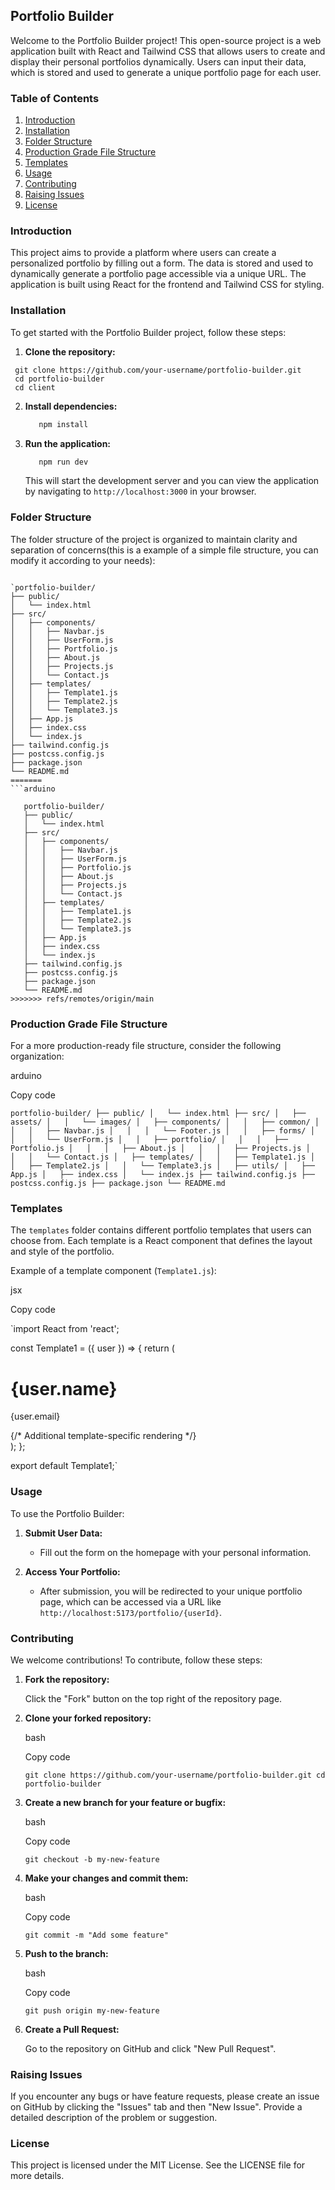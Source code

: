 Portfolio Builder
-----------------

Welcome to the Portfolio Builder project! This open-source project is a web application built with React and Tailwind CSS that allows users to create and display their personal portfolios dynamically. Users can input their data, which is stored and used to generate a unique portfolio page for each user.

### Table of Contents

1. [Introduction](#introduction)
2. [Installation](#installation)
3. [Folder Structure](#folder-structure)
4. [Production Grade File Structure](#production-grade-file-structure)
5. [Templates](#templates)
6. [Usage](#usage)
7. [Contributing](#contributing)
8. [Raising Issues](#raising-issues)
9. [License](#license)

### Introduction

This project aims to provide a platform where users can create a personalized portfolio by filling out a form. The data is stored and used to dynamically generate a portfolio page accessible via a unique URL. The application is built using React for the frontend and Tailwind CSS for styling.

### Installation

To get started with the Portfolio Builder project, follow these steps:

1.  **Clone the repository:**

   ```
    git clone https://github.com/your-username/portfolio-builder.git
    cd portfolio-builder
    cd client 

   ```


2.  **Install dependencies:**

    ```bash
       npm install
    ```


3.  **Run the application:**

    ```bash
       npm run dev
    ```

    This will start the development server and you can view the application by navigating to `http://localhost:3000` in your browser.

### Folder Structure

The folder structure of the project is organized to maintain clarity and separation of concerns(this is a example of a simple file structure, you can modify it according to your needs):

```

`portfolio-builder/
├── public/
│   └── index.html
├── src/
│   ├── components/
│   │   ├── Navbar.js
│   │   ├── UserForm.js
│   │   ├── Portfolio.js
│   │   ├── About.js
│   │   ├── Projects.js
│   │   └── Contact.js
│   ├── templates/
│   │   ├── Template1.js
│   │   ├── Template2.js
│   │   └── Template3.js
│   ├── App.js
│   ├── index.css
│   └── index.js
├── tailwind.config.js
├── postcss.config.js
├── package.json
└── README.md 
=======
```arduino

   portfolio-builder/
   ├── public/
   │   └── index.html
   ├── src/
   │   ├── components/
   │   │   ├── Navbar.js
   │   │   ├── UserForm.js
   │   │   ├── Portfolio.js
   │   │   ├── About.js
   │   │   ├── Projects.js
   │   │   └── Contact.js
   │   ├── templates/
   │   │   ├── Template1.js
   │   │   ├── Template2.js
   │   │   └── Template3.js
   │   ├── App.js
   │   ├── index.css
   │   └── index.js
   ├── tailwind.config.js
   ├── postcss.config.js
   ├── package.json
   └── README.md 
>>>>>>> refs/remotes/origin/main
```

### Production Grade File Structure

For a more production-ready file structure, consider the following organization:

arduino

Copy code

`portfolio-builder/
├── public/
│   └── index.html
├── src/
│   ├── assets/
│   │   └── images/
│   ├── components/
│   │   ├── common/
│   │   │   ├── Navbar.js
│   │   │   └── Footer.js
│   │   ├── forms/
│   │   │   └── UserForm.js
│   │   ├── portfolio/
│   │   │   ├── Portfolio.js
│   │   │   ├── About.js
│   │   │   ├── Projects.js
│   │   │   └── Contact.js
│   ├── templates/
│   │   ├── Template1.js
│   │   ├── Template2.js
│   │   └── Template3.js
│   ├── utils/
│   ├── App.js
│   ├── index.css
│   └── index.js
├── tailwind.config.js
├── postcss.config.js
├── package.json
└── README.md`

### Templates

The `templates` folder contains different portfolio templates that users can choose from. Each template is a React component that defines the layout and style of the portfolio.

Example of a template component (`Template1.js`):

jsx

Copy code

`import React from 'react';

const Template1 = ({ user }) => {
  return (
    <div className="template1">
      <h1>{user.name}</h1>
      <p>{user.email}</p>
      {/* Additional template-specific rendering */}
    </div>
  );
};

export default Template1;`

### Usage

To use the Portfolio Builder:

1.  **Submit User Data:**

    -   Fill out the form on the homepage with your personal information.
2.  **Access Your Portfolio:**

    -   After submission, you will be redirected to your unique portfolio page, which can be accessed via a URL like `http://localhost:5173/portfolio/{userId}`.

### Contributing

We welcome contributions! To contribute, follow these steps:

1.  **Fork the repository:**

    Click the "Fork" button on the top right of the repository page.

2.  **Clone your forked repository:**

    bash

    Copy code

    `git clone https://github.com/your-username/portfolio-builder.git
    cd portfolio-builder`

3.  **Create a new branch for your feature or bugfix:**

    bash

    Copy code

    `git checkout -b my-new-feature`

4.  **Make your changes and commit them:**

    bash

    Copy code

    `git commit -m "Add some feature"`

5.  **Push to the branch:**

    bash

    Copy code

    `git push origin my-new-feature`

6.  **Create a Pull Request:**

    Go to the repository on GitHub and click "New Pull Request".

### Raising Issues

If you encounter any bugs or have feature requests, please create an issue on GitHub by clicking the "Issues" tab and then "New Issue". Provide a detailed description of the problem or suggestion.

### License

This project is licensed under the MIT License. See the LICENSE file for more details.
